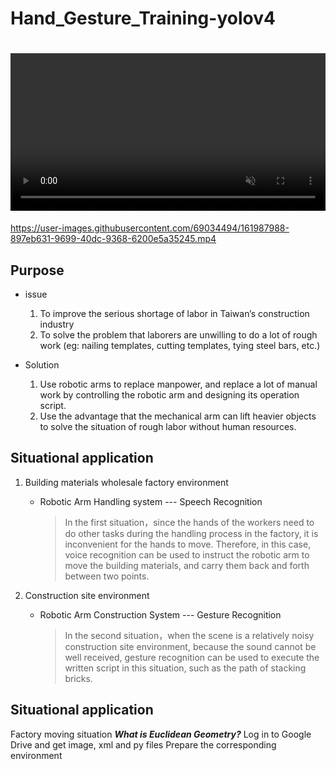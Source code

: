 # Hand_Gesture_Training-yolov4

<h1>
    <video style="width:100%;max-height:100%" autoplay muted loop controls>
        <source src="https://drive.google.com/file/d/1MehffqQLWBLHoKdT31TBJ4ylNhZMl5-i/view?usp=sharing" type="video/mp4">
    </video>
</h1>

https://user-images.githubusercontent.com/69034494/161987988-897eb631-9699-40dc-9368-6200e5a35245.mp4

## Purpose

* issue 
    1. To improve the serious shortage of labor in Taiwan’s construction industry
    2. To solve the problem that laborers are unwilling to do a lot of rough work (eg: nailing templates, cutting templates, tying steel bars, etc.)

* Solution 
    1. Use robotic arms to replace manpower, and replace a lot of manual work by controlling the robotic arm and designing its operation script.
    2. Use the advantage that the mechanical arm can lift heavier objects to solve the situation of rough labor without human resources.

## Situational application

1. Building materials wholesale factory environment

    * Robotic Arm Handling system --- Speech Recognition
    
        > In the first situation，since the hands of the workers need to do other tasks during the handling process in the factory, it is inconvenient for the hands to move. Therefore, in this case, voice recognition can be used to instruct the robotic arm to move the building materials, and carry them back and forth between two points.

2. Construction site environment

    * Robotic Arm Construction System --- Gesture Recognition
    
        > In the second situation，when the scene is a relatively noisy construction site environment, because the sound cannot be well received, gesture recognition can be used to execute the written script in this situation, such as the path of stacking bricks.

## Situational application
Factory moving situation
    ***What is Euclidean Geometry?***
Log in to Google Drive and get image, xml and py files
Prepare the corresponding environment



